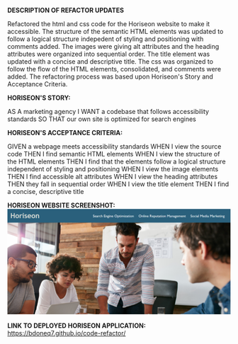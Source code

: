 <strong>DESCRIPTION OF REFACTOR UPDATES</strong>

Refactored the html and css code for the Horiseon website to make it accessible. The structure of the semantic HTML elements was updated to follow a logical structure indepedent
of styling and positioning with comments added. The images were giving alt attributes and the heading attributes were organized into sequential order. The title element was 
updated with a concise and descriptive title. The css was organized to follow the flow of the HTML elements, consolidated, and comments were added. The refactoring process was 
based upon Horiseon's Story and Acceptance Criteria.

<strong>HORISEON'S STORY:</strong>

AS A marketing agency
I WANT a codebase that follows accessibility standards
SO THAT our own site is optimized for search engines

<strong>HORISEON'S ACCEPTANCE CRITERIA:</strong>

GIVEN a webpage meets accessibility standards
WHEN I view the source code
THEN I find semantic HTML elements
WHEN I view the structure of the HTML elements
THEN I find that the elements follow a logical structure independent of styling and positioning
WHEN I view the image elements
THEN I find accessible alt attributes
WHEN I view the heading attributes
THEN they fall in sequential order
WHEN I view the title element
THEN I find a concise, descriptive title

<strong>HORISEON WEBSITE SCREENSHOT:</strong>
![Alt Horiseon Screenshot](https://github.com/bdoneq7/code-refactor/blob/main/assets/images/screenshot.PNG?raw=true "Horiseon Screenshot")

<strong>LINK TO DEPLOYED HORISEON APPLICATION:</strong>
https://bdoneq7.github.io/code-refactor/
